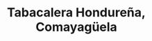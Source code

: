 ---
title: "Tabacalera Hondureña, Comayagüela"
url: /tegucigalpa/tabacalera-hondurena-comayagueela/
shop: Tabak
---